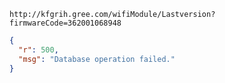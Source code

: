 `http://kfgrih.gree.com/wifiModule/Lastversion?firmwareCode=362001068948`

```json
{
  "r": 500,
  "msg": "Database operation failed."
}
```